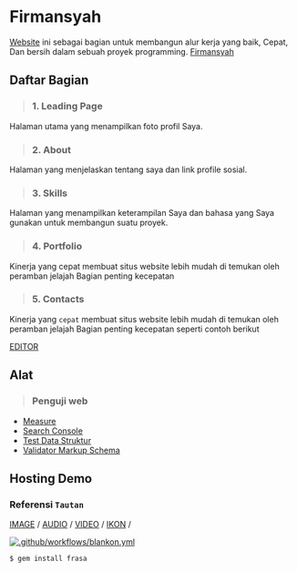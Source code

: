 # Firmansyah
[Website](https://firmansyahbio.github.io) ini sebagai bagian untuk membangun alur kerja yang baik, Cepat, Dan bersih dalam sebuah proyek programming.
[Firmansyah](https://firmansyahbio.blogspot.com)
## Daftar Bagian
>### 1. Leading Page
Halaman utama yang menampilkan foto profil Saya. 
>### 2. About
Halaman yang menjelaskan tentang saya dan link profile sosial.
>### 3. Skills
Halaman yang menampilkan keterampilan Saya dan bahasa yang Saya gunakan untuk membangun suatu proyek.
>### 4. Portfolio
Kinerja yang cepat membuat situs website lebih mudah di temukan oleh peramban jelajah Bagian penting kecepatan 
>### 5. Contacts
Kinerja yang `cepat` membuat situs website lebih mudah di temukan oleh peramban jelajah Bagian penting kecepatan seperti contoh berikut



[EDITOR](editor.html)<br/>

## Alat
>### Penguji web
- [ Measure](https://web.dev/measure/)<br/>
- [ Search Console](https://search.google.com/search-console)<br/>
- [ Test Data Struktur](https://search.google.com/test/rich-results)<br/>
- [ Validator Markup Schema](https://validator.schema.org/)<br/>


## Hosting Demo
### Referensi `Tautan` 
[ IMAGE](https://firmansyahbio.github.io/audio.mp3) /
[ AUDIO](https://firmansyahbio.github.io/audio.mp3) /
[ VIDEO](https://firmansyahbio.github.io/video.mp4) /
[ IKON](https://firmansyahbio.github.io/video.mp4) /

[![.github/workflows/blankon.yml](https://github.com/Firmansyahbio/code/actions/workflows/blankon.yml/badge.svg?event=public)](https://github.com/Firmansyahbio/frasa.github.io/actions/workflows/blankon.yml)


```bash
$ gem install frasa
```
